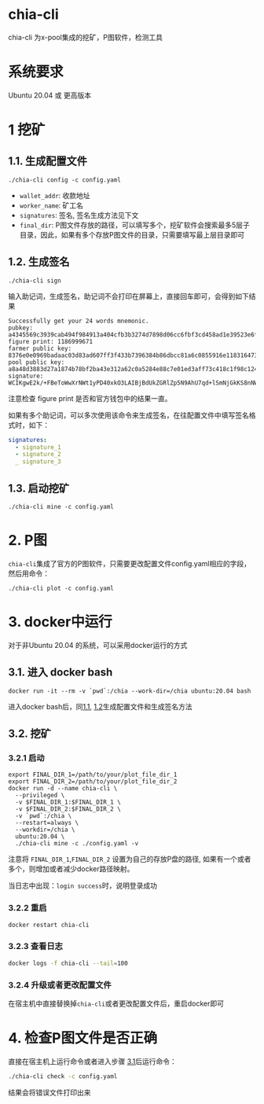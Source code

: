 # chia-cli
chia-cli 为x-pool集成的挖矿，P图软件，检测工具

# 系统要求
Ubuntu 20.04 或 更高版本

# 1 挖矿

## 1.1. 生成配置文件

```
./chia-cli config -c config.yaml
```

* `wallet_addr`: 收款地址
* `worker_name`: 矿工名
* `signatures`: 签名, 签名生成方法见下文
* `final_dir`: P图文件存放的路径，可以填写多个，挖矿软件会搜索最多5层子目录，因此，如果有多个存放P图文件的目录，只需要填写最上层目录即可

## 1.2. 生成签名

```
./chia-cli sign
```
输入助记词，生成签名，助记词不会打印在屏幕上，直接回车即可，会得到如下结果

```
Successfully get your 24 words mnemonic.
pubkey: a4345569c3939cab494f984913a404cfb3b3274d7898d06cc6fbf3cd458ad1e39523e6f5fd5e054840878881d4acca51
figure print: 1186999671
farmer public key: 8376e0e0969badaac03d83ad607ff3f433b7396384b86dbcc81a6c0855916e118316473a30a7ffe134fda53245f7b34b
pool public key: a8a48d3883d27a1874b78bf2ba43e312a62c0a5284e88c7e01ed3aff73c418c1f98c124699edb5687514fd795f38d81c
signature: WCIKgwE2k/+FBeToWwXrNWt1yPD40xkO3LAIBjBdUkZGRlZp5N9AhU7qd+lSmNjGkKS8nNWqoqhyZ1Dk3a6X29/XvWgwzQVJ4ghM5p17JJzE8qsBKMm8ME7y8D/+A6dUfJ2vDKaAJIaVEK4SZ/UtyUuGvqQ7vW5B9jw/+xlXjncLUGmD/UbPJMwJohYygCho6RCyEBtuHtn3/vZzfMSoNWy443dxHgzfNMaRCLPE5WmkR/bo+qY6Bv52r0Uil5zJv7uZdKgEoNhzce27fncthRfcBlpAS2M0rbRtrkoKPsuBJ5jQkeJilHg983pdffmI5G5nhCrxDXdaYFGS38aEzA==
```
注意检查 figure print 是否和官方钱包中的结果一直。

如果有多个助记词，可以多次使用该命令来生成签名，在往配置文件中填写签名格式时，如下：

```yaml
signatures:
  - signature_1
  - signature_2
  _ signature_3
```

## 1.3. 启动挖矿

```shell
./chia-cli mine -c config.yaml
```

# 2. P图
`chia-cli`集成了官方的P图软件，只需要更改配置文件config.yaml相应的字段，然后用命令：

```shell
./chia-cli plot -c config.yaml
```

# 3. docker中运行
对于非Ubuntu 20.04 的系统，可以采用docker运行的方式

## 3.1. 进入 docker bash

```shell
docker run -it --rm -v `pwd`:/chia --work-dir=/chia ubuntu:20.04 bash
```

进入docker bash后，同[1.1](), [1.2]()生成配置文件和生成签名方法

## 3.2. 挖矿

### 3.2.1 启动

```shell
export FINAL_DIR_1=/path/to/your/plot_file_dir_1
export FINAL_DIR_2=/path/to/your/plot_file_dir_2
docker run -d --name chia-cli \
  --privileged \
  -v $FINAL_DIR_1:$FINAL_DIR_1 \
  -v $FINAL_DIR_2:$FINAL_DIR_2 \
  -v `pwd`:/chia \
  --restart=always \
  --workdir=/chia \
  ubuntu:20.04 \
  ./chia-cli mine -c ./config.yaml -v
```
注意将 `FINAL_DIR_1`,`FINAL_DIR_2` 设置为自己的存放P盘的路径, 如果有一个或者多个，则增加或者减少docker路径映射。

当日志中出现：`login success`时，说明登录成功

### 3.2.2 重启

```bash
docker restart chia-cli
```

### 3.2.3 查看日志

```bash
docker logs -f chia-cli --tail=100
```

### 3.2.4 升级或者更改配置文件
在宿主机中直接替换掉`chia-cli`或者更改配置文件后，重启docker即可

# 4. 检查P图文件是否正确
直接在宿主机上运行命令或者进入步骤 [3.1]()后运行命令：

```bash
./chia-cli check -c config.yaml
```
结果会将错误文件打印出来